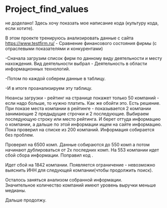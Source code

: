 # Project_find_values
не доделано! Здесь хочу показать мое написание кода (культуру кода, если хотите).  


В этом проекте тренируюсь анализировать данные с сайта https://www.testfirm.ru/ - Сравнение финансового состояния фирмы (с отраслевыми показателями и конкурентами)

-Сначала загрузим список фирм по данному виду деятельности и месту нахождения. Вид деятельности выбрал - Деятельность в области информационных технологий.

-Потом по каждой соберем данные в таблицу. 

-И в итоге проанализируем эту таблицу.

Нюансы загрузки - рейтинг на странице покажет только 50 компаний - если надо больше, то нужно платить. Как же обойти это. Есть решение. 
При показе места компании в рейтинге - показывается 2 компании занимающие 2 предыдущие строчки и 2 последующие. Выбираем последующую строку или место рейтинга. И берет оттуда информацию о компании, а дальше по этой информации ищем на сайте информацию. 
Пока проверил на списке из 200 компаний. Информация собирается без проблем.

Проверил на 6500 комп. Данные собираются до 550 комп а потом начинают дублироваться от 2х последних комп.
На 553 компании идет сбой сбора информации. Поправил код . 

Идет сбой на 1842 компании. Появляется ограничение - невозможно выяснить ИНН для следующей компании(чтобы продолжить поиск).

Осталось заняться анализом собранной информации.  
Значительное количество компаний имеют уровень выручки меньше медианы.


Дальше продолжу.
